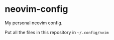 # neovim-config
My personal neovim config.

Put all the files in this repository in `~/.config/nvim`
